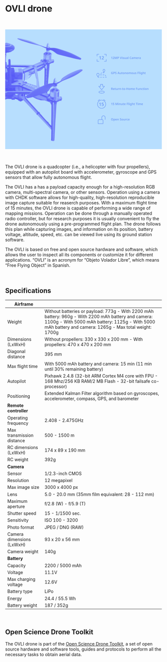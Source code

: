 # OVLI drone

&nbsp;

![OVLI Features](img/ovli_features.png)

&nbsp;

The OVLI drone is a quadcopter (i.e., a helicopter with four propellers), equipped with an autopilot board with accelerometer, gyroscope and GPS sensors that allow fully autonomous flight.

The OVLI has a has a payload capacity enough for a high-resolution RGB camera, multi-spectral camera, or other sensors. Operation using a camera with CHDK software allows for high-quality, high-resolution reproducible image capture suitable for reaserch purposes. With a maximum flight time of 15 minutes, the OVLI drone is capable of performing a wide range of mapping missions. Operation can be done through a manually operated radio controller, but for research purposes it is usually convenient to fly the drone autonomously using a pre-programmed flight plan. The drone follows this plan while capturing images, and information on its position, battery voltage, altitude, speed, etc. can be viewed live using its ground station software.

The OVLI is based on free and open source hardware and software, which allows the user to inspect all its components or customize it for different applications. “OVLI” is an acronym for “Objeto Volador Libre”, which means “Free Flying Object” in Spanish.

&nbsp;

## Specifications

**Airframe** |  |
--- | --- |
Weight | Without batteries or payload: 773g  - With 2200 mAh battery: 960g - With 2200 mAh battery and camera: 1100g - With 5000 mAh battery: 1125g - With 5000 mAh battery and camera: 1265g - Max total weight: 1700g
Dimensions (LxWxH) | Without propellers: 330 x 330 x 200 mm - With propellers: 470 x 470 x 200 mm
Diagonal distance | 395 mm
Max flight time | With 5000 mAh battery and camera: 15 min (11 min until 30% remaining battery)
Autopilot | Pixhawk 2.4.8 (32-bit ARM Cortex M4 core with FPU - 168 Mhz/256 KB RAM/2 MB Flash - 32-bit failsafe co-processor)
Positioning | Extended Kalman Filter algorithm based on gyroscopes, accelerometer, compass, GPS, and barometer
**Remote controller** | 
Operating frequency | 2.408 - 2.475GHz
Max transmission distance | 500 - 1500 m
RC dimensions (LxWxH) | 174 x 89 x 190 mm
RC weight | 392g
**Camera** | 
Sensor | 1/2.3-inch CMOS
Resolution | 12 megapixel
Max image size | 3000 x 4000 px
Lens | 5.0 - 20.0 mm (35mm film equivalent: 28 - 112 mm)
Maximum aperture | f/2.8 (W) - f/5.9 (T)
Shutter speed | 15 - 1/1500 sec.
Sensitivity | ISO 100 - 3200
Photo format | JPEG / DNG (RAW)
Camera dimensions (LxWxH) | 93 x 20 x 56 mm
Camera weight | 140g
**Battery** | 
Capacity | 2200 / 5000 mAh
Voltage | 11.1V
Max charging voltage | 12.6V
Battery type | LiPo
Energy | 24.4 / 55.5 Wh
Battery weight | 187 / 352g

&nbsp;

## Open Science Drone Toolkit

The OVLI drone is part of the [Open Science Drone Toolkit](toolkit), a set of open source hardware and software tools, guides and protocols to perform all the necessary tasks to obtain aerial data.

&nbsp;
